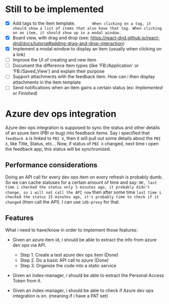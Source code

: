 # Still to be implemented

-   [x] Add tags to the item template.
        `       When clicking on a tag, it should show a list of items that also have that tag.
When clicking on an item, it should show up in a modal window.`
-   [x] Board view, with drag and drop (see: https://react-dnd.github.io/react-dnd/docs/tutorial#adding-drag-and-drop-interaction)
-   [x] Implement a modal window to display an item (usually when clicking on a link)
-   [ ] Improve the UI of creating and new item
-   [ ] Document the difference Item types (like 'FB:/Application' or 'FB:/Saved_View') and explain their purpose
-   [ ] Support attachments with the feedback item. How can i then display attachments in the item template
-   [ ] Send notifications when an item gains a certain status (ex: _Implemented_ or _Finished_)

# Azure dev ops integration

Azure dev ops integration is supposed to sync the status and other details of an azure item (PBI or bug) into feedback items. Say i specified that `feedback A` is linked to `PBI X`, then it will pull out some details about the `PBI X`, like Title, Status, etc...
Now, if status of `PBI X` changed, next time i open the feedback app, this status will be synchronized.

## Performance considerations

Doing an API call for every dev ops item on every refresh is probably dumb. So we can cache statuses for a certain amount of time and say: `OK, last time i checked the status only 5 minutes ago, it probably didn't change, so i will not call the API now` then after some time `last time i checked the status 15 minutes ago, it's probably time to check if it changed` (then call the API). I can use `idb-proxy` for that.

## Features

What i need to have/know in order to implement those features:

-   Given an azure item id, i should be able to extract the info from azure dev ops via API.

    -   Step 1. Create a test azure dev ops item (Done)
    -   Step 2. Do a basic API call to azure (Done)
    -   Step 3. Organize the code into a static service

-   Given an index-manager, i should be able to extract the Personal Access Token from it.
-   Given an index-manager, i should be able to check if Azure dev ops integration is on. (meaning if i have a PAT set)
